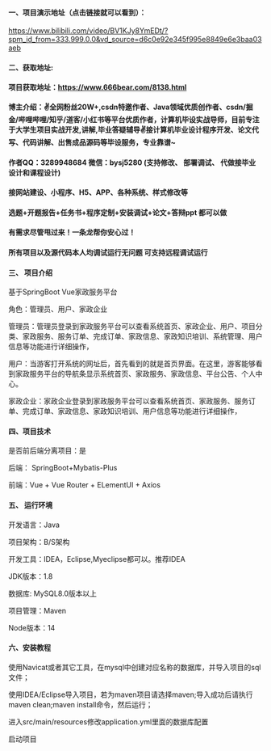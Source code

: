#### 一、项目演示地址（点击链接就可以看到）：

https://www.bilibili.com/video/BV1KJy8YmEDt/?spm_id_from=333.999.0.0&vd_source=d6c0e92e345f995e8849e6e3baa03aeb
#### 二、获取地址:

#### 项目获取地址：https://www.666bear.com/8138.html

**博主介绍：✌全网粉丝20W+,csdn特邀作者、Java领域优质创作者、csdn/掘金/哔哩哔哩/知乎/道客/小红书等平台优质作者，计算机毕设实战导师，目前专注于大学生项目实战开发,讲解,毕业答疑辅导✌接计算机毕业设计程序开发、论文代写、代码讲解、出售成品源码等毕设服务，专业靠谱~**

#### 作者QQ：3289948684 微信：bysj5280 (支持修改、 部署调试、 代做接毕业设计和课程设计)

#### 接网站建设、小程序、H5、APP、各种系统、样式修改等

#### 选题+开题报告+任务书+程序定制+安装调试+论文+答辩ppt 都可以做

#### 有需求尽管甩过来！一条龙帮你安心过！

#### 所有项目以及源代码本人均调试运行无问题 可支持远程调试运行


#### 三、 项目介绍

基于SpringBoot Vue家政服务平台

角色：管理员、用户、家政企业

管理员：管理员登录到家政服务平台可以查看系统首页、家政企业、用户、项目分类、家政服务、服务订单、完成订单、家政信息、家政知识培训、系统管理、用户信息等功能进行详细操作，

用户：当游客打开系统的网址后，首先看到的就是首页界面。在这里，游客能够看到家政服务平台的导航条显示系统首页、家政服务、家政信息、平台公告、个人中心。

家政企业：家政企业登录到家政服务平台可以查看系统首页、家政服务、服务订单、完成订单、家政信息、家政知识培训、用户信息等功能进行详细操作，

#### 四、项目技术

是否前后端分离项目：是

后端： SpringBoot+Mybatis-Plus

前端：Vue + Vue Router + ELementUI + Axios

#### 五、 运行环境

开发语言：Java

项目架构：B/S架构

开发工具：IDEA，Eclipse,Myeclipse都可以。推荐IDEA

JDK版本：1.8

数据库: MySQL8.0版本以上

项目管理：Maven

Node版本：14



#### 六、安装教程

使用Navicat或者其它工具，在mysql中创建对应名称的数据库，并导入项目的sql文件；

使用IDEA/Eclipse导入项目，若为maven项目请选择maven;导入成功后请执行maven clean;maven install命令，然后运行；

进入src/main/resources修改application.yml里面的数据库配置

启动项目
